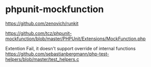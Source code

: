 phpunit-mockfunction
====================

https://github.com/zenovich/runkit

https://github.com/tcz/phpunit-mockfunction/blob/master/PHPUnit/Extensions/MockFunction.php

Extention Fail, it doesn't support override of internal functions
https://github.com/sebastianbergmann/php-test-helpers/blob/master/test_helpers.c